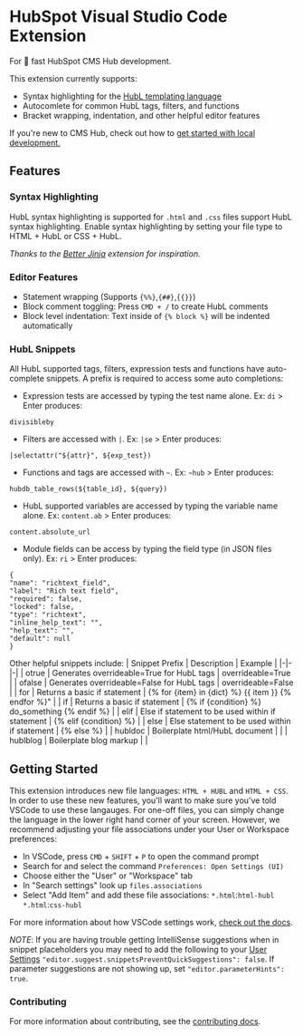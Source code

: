 # HubSpot Visual Studio Code Extension
For :rocket: fast HubSpot CMS Hub development.

This extension currently supports:
- Syntax highlighting for the [HubL templating language](https://designers.hubspot.com/docs/hubl/intro-to-hubl)
- Autocomlete for common HubL tags, filters, and functions
- Bracket wrapping, indentation, and other helpful editor features

If you're new to CMS Hub, check out how to [get started with local development.](https://designers.hubspot.com/docs/tools/local-development)

## Features

### Syntax Highlighting
HubL syntax highlighting is supported for `.html` and `.css` files support HubL syntax highlighting. Enable syntax highlighting by setting your file type to HTML + HubL or CSS + HubL.

_Thanks to the [Better Jinja](https://github.com/samuelcolvin/jinjahtml-vscode) extension for inspiration._

### Editor Features
- Statement wrapping (Supports `{%%}`,`{##}`,`{{}}`)
- Block comment toggling: Press `CMD + /` to create HubL comments
- Block level indentation: Text inside of `{% block %}` will be indented automatically

### HubL Snippets
All HubL supported tags, filters, expression tests and functions have auto-complete snippets. A prefix is required to access some auto completions:

- Expression tests are accessed by typing the test name alone. Ex: `di` > Enter produces:
```
divisibleby
```
- Filters are accessed with `|`. Ex: `|se` > Enter produces:
```
|selectattr("${attr}", ${exp_test})
```
- Functions and tags are accessed with `~`. Ex: `~hub` > Enter produces:
```
hubdb_table_rows(${table_id}, ${query})
```
- HubL supported variables are accessed by typing the variable name alone. Ex: `content.ab` > Enter produces:
```
content.absolute_url
```
- Module fields can be access by typing the field type (in JSON files only). Ex: `ri` > Enter produces:
```
{
"name": "richtext_field",
"label": "Rich text field",
"required": false,
"locked": false,
"type": "richtext",
"inline_help_text": "",
"help_text": "",
"default": null
}
```

Other helpful snippets include:
| Snippet Prefix | Description | Example |
|-|-|-|
| otrue | Generates overrideable=True for HubL tags | overrideable=True |
| ofalse | Generates overrideable=False for HubL tags | overrideable=False |
| for | Returns a basic if statement | {% for {item} in {dict} %} {{ item }} {% endfor %}" |
| if | Returns a basic if statement | {% if {condition} %} do_something {% endif %} |
| elif | Else if statement to be used within if statement | {% elif {condition} %} |
| else | Else statement to be used within if statement | {% else %} |
| hubldoc | Boilerplate html/HubL document |  |
| hublblog | Boilerplate blog markup |  |


## Getting Started
This extension introduces new file languages: `HTML + HUBL` and `HTML + CSS`. In order to use these new features, you'll want to make sure you've told VSCode to use these langauges. For one-off files, you can simply change the language in the lower right hand corner of your screen. However, we recommend adjusting your file associations under your User or Workspace preferences:
- In VSCode, press `CMD` + `SHIFT` + `P` to open the command prompt
- Search for and select the command `Preferences: Open Settings (UI)`
- Choose either the "User" or "Workspace" tab
- In "Search settings" look up `files.associations`
- Select "Add Item" and add these file associations:
    `*.html`:`html-hubl`
    `*.html`:`css-hubl`

For more information about how VSCode settings work, [check out the docs](https://code.visualstudio.com/docs/getstarted/settings).

_NOTE_: If you are having trouble getting IntelliSense suggestions when in snippet placeholders you may need to add the following to your [User Settings](https://code.visualstudio.com/docs/getstarted/settings) `"editor.suggest.snippetsPreventQuickSuggestions": false`. If parameter suggestions are not showing up, set `"editor.parameterHints": true`.

 ### Contributing
 For more information about contributing, see the [contributing docs](./CONTRIBUTING.md).
